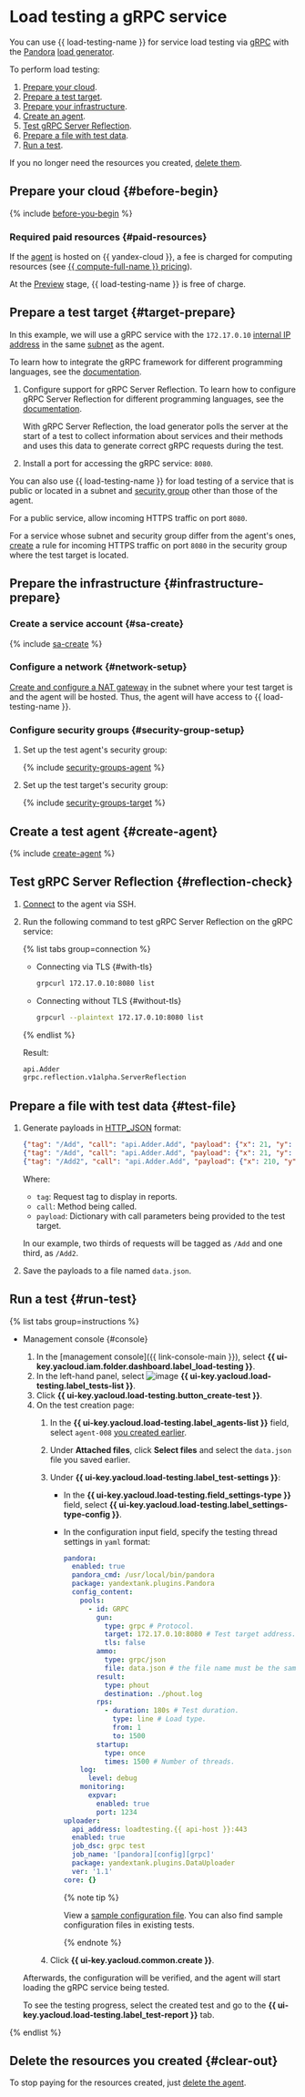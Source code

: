 # Load testing a gRPC service


You can use {{ load-testing-name }} for service load testing via [gRPC](https://grpc.io/docs/) with the [Pandora](../../load-testing/concepts/load-generator.md#pandora) [load generator](../../load-testing/concepts/load-generator.md).

To perform load testing:
1. [Prepare your cloud](#before-begin).
1. [Prepare a test target](#target-prepare).
1. [Prepare your infrastructure](#infrastructure-prepare).
1. [Create an agent](#create-agent).
1. [Test gRPC Server Reflection](#reflection-check).
1. [Prepare a file with test data](#test-file).
1. [Run a test](#run-test).

If you no longer need the resources you created, [delete them](#clear-out).

## Prepare your cloud {#before-begin}

{% include [before-you-begin](../_tutorials_includes/before-you-begin.md) %}


### Required paid resources {#paid-resources}

If the [agent](../../load-testing/concepts/agent.md) is hosted on {{ yandex-cloud }}, a fee is charged for computing resources (see [{{ compute-full-name }} pricing](../../compute/pricing.md)).

At the [Preview](../../overview/concepts/launch-stages.md) stage, {{ load-testing-name }} is free of charge.


## Prepare a test target {#target-prepare}

In this example, we will use a gRPC service with the `172.17.0.10` [internal IP address](../../vpc/concepts/address.md#internal-addresses) in the same [subnet](../../vpc/concepts/network.md#subnet) as the agent.

To learn how to integrate the gRPC framework for different programming languages, see the [documentation](https://grpc.io/docs/languages/).
1. Configure support for gRPC Server Reflection. To learn how to configure gRPC Server Reflection for different programming languages, see the [documentation](https://grpc.github.io/grpc/core/md_doc_server-reflection.html).

   With gRPC Server Reflection, the load generator polls the server at the start of a test to collect information about services and their methods and uses this data to generate correct gRPC requests during the test.
1. Install a port for accessing the gRPC service: `8080`.

You can also use {{ load-testing-name }} for load testing of a service that is public or located in a subnet and [security group](../../vpc/concepts/security-groups.md) other than those of the agent.

For a public service, allow incoming HTTPS traffic on port `8080`.

For a service whose subnet and security group differ from the agent's ones, [create](#security-group-setup) a rule for incoming HTTPS traffic on port `8080` in the security group where the test target is located.

## Prepare the infrastructure {#infrastructure-prepare}

### Create a service account {#sa-create}

{% include [sa-create](../../_includes/load-testing/sa-create.md) %}

### Configure a network {#network-setup}

[Create and configure a NAT gateway](../../vpc/operations/create-nat-gateway.md) in the subnet where your test target is and the agent will be hosted. Thus, the agent will have access to {{ load-testing-name }}.

### Configure security groups {#security-group-setup}

1. Set up the test agent's security group:

   {% include [security-groups-agent](../../_includes/load-testing/security-groups-agent.md) %}

1. Set up the test target's security group:

   {% include [security-groups-target](../../_includes/load-testing/security-groups-target.md) %}

## Create a test agent {#create-agent}

{% include [create-agent](../../_includes/load-testing/create-agent.md) %}

## Test gRPC Server Reflection {#reflection-check}

1. [Connect](../../compute/operations/vm-connect/ssh.md#vm-connect) to the agent via SSH.
1. Run the following command to test gRPC Server Reflection on the gRPC service:

   {% list tabs group=connection %}

   - Connecting via TLS {#with-tls}

     ```bash
     grpcurl 172.17.0.10:8080 list
     ```

   - Connecting without TLS {#without-tls}

     ```bash
     grpcurl --plaintext 172.17.0.10:8080 list
     ```

   {% endlist %}

   Result:

   ```bash
   api.Adder
   grpc.reflection.v1alpha.ServerReflection
   ```

## Prepare a file with test data {#test-file}

1. Generate payloads in [HTTP_JSON](../../load-testing/concepts/payloads/http-json.md) format:

   ```JSON
   {"tag": "/Add", "call": "api.Adder.Add", "payload": {"x": 21, "y": 12}}
   {"tag": "/Add", "call": "api.Adder.Add", "payload": {"x": 21, "y": 12}}
   {"tag": "/Add2", "call": "api.Adder.Add", "payload": {"x": 210, "y": 120}}
   ```

   Where:
   * `tag`: Request tag to display in reports.
   * `call`: Method being called.
   * `payload`: Dictionary with call parameters being provided to the test target.

   In our example, two thirds of requests will be tagged as `/Add` and one third, as `/Add2`.
1. Save the payloads to a file named `data.json`.

## Run a test {#run-test}

{% list tabs group=instructions %}

- Management console {#console}

   1. In the [management console]({{ link-console-main }}), select **{{ ui-key.yacloud.iam.folder.dashboard.label_load-testing }}**.
   1. In the left-hand panel, select ![image](../../_assets/load-testing/test.svg) **{{ ui-key.yacloud.load-testing.label_tests-list }}**.
   1. Click **{{ ui-key.yacloud.load-testing.button_create-test }}**.
   1. On the test creation page:
      1. In the **{{ ui-key.yacloud.load-testing.label_agents-list }}** field, select `agent-008` [you created earlier](#create-agent).
      1. Under **Attached files**, click **Select files** and select the `data.json` file you saved earlier.
      1. Under **{{ ui-key.yacloud.load-testing.label_test-settings }}**:
         * In the **{{ ui-key.yacloud.load-testing.field_settings-type }}** field, select **{{ ui-key.yacloud.load-testing.label_settings-type-config }}**.
         * In the configuration input field, specify the testing thread settings in `yaml` format:

            ```yaml
            pandora:
              enabled: true
              pandora_cmd: /usr/local/bin/pandora
              package: yandextank.plugins.Pandora
              config_content:
                pools:
                  - id: GRPC
                    gun:
                      type: grpc # Protocol.
                      target: 172.17.0.10:8080 # Test target address.
                      tls: false
                    ammo:
                      type: grpc/json
                      file: data.json # the file name must be the same as the name of the attached file.
                    result:
                      type: phout
                      destination: ./phout.log
                    rps:
                      - duration: 180s # Test duration.
                        type: line # Load type.
                        from: 1
                        to: 1500
                    startup:
                      type: once
                      times: 1500 # Number of threads.
                log:
                  level: debug
                monitoring:
                  expvar:
                    enabled: true
                    port: 1234
            uploader:
              api_address: loadtesting.{{ api-host }}:443
              enabled: true
              job_dsc: grpc test
              job_name: '[pandora][config][grpc]'
              package: yandextank.plugins.DataUploader
              ver: '1.1'
            core: {}
            ```

            {% note tip %}

            View a [sample configuration file](../../load-testing/concepts/testing-stream.md#config_example). You can also find sample configuration files in existing tests.

            {% endnote %}

      1. Click **{{ ui-key.yacloud.common.create }}**.

   Afterwards, the configuration will be verified, and the agent will start loading the gRPC service being tested.

   To see the testing progress, select the created test and go to the **{{ ui-key.yacloud.load-testing.label_test-report }}** tab.

{% endlist %}

## Delete the resources you created {#clear-out}

To stop paying for the resources created, just [delete the agent](../../compute/operations/vm-control/vm-delete.md).